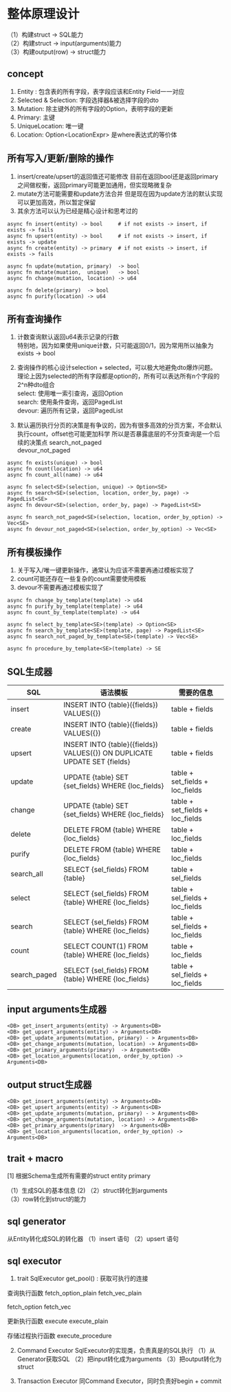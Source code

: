 # 整体原理设计
（1）构建struct -> SQL能力  
（2）构建struct -> input(arguments)能力  
（3）构建output(row) -> struct能力

## concept
1. Entity : 包含表的所有字段，表字段应该和Entity Field一一对应
2. Selected & Selection: 字段选择器&被选择字段的dto
3. Mutation: 除主键外的所有字段的Option，表明字段的更新
4. Primary: 主键
5. UniqueLocation: 唯一键
6. Location: Option<LocationExpr<Type>> 是where表达式的等价体


## 所有写入/更新/删除的操作
1. insert/create/upsert的返回值还可能修改
目前在返回bool还是返回primary之间做权衡，返回primary可能更加通用，但实现略微复杂
2. mutate方法可能需要和update方法合并
但是现在因为update方法的默认实现可以更加高效，所以暂定保留
3. 其余方法可以认为已经是精心设计和思考过的
```
async fn insert(entity) -> bool     # if not exists -> insert, if exists -> fails   
async fn upsert(entity) -> bool     # if not exists -> insert, if exists -> update  
async fn create(entity) -> primary  # if not exists -> insert, if exists -> fails  

async fn update(mutation, primary)  -> bool 
async fn mutate(muation,  unique)   -> bool
async fn change(mutation, location) -> u64
    
async fn delete(primary)  -> bool
async fn purify(location) -> u64
```

## 所有查询操作
1. 计数查询默认返回u64表示记录的行数  
特别地，因为如果使用unique计数，只可能返回0/1，因为常用所以抽象为  
exists -> bool

2. 查询操作的核心设计selection + selected，可以极大地避免dto爆炸问题。
理论上因为selected的所有字段都是option的，所有可以表达所有n个字段的2^n种dto组合  
select: 使用唯一索引查询，返回Option<SE>  
search: 使用条件查询，返回PagedList<SE>      
devour: 遍历所有记录，返回PagedList<SE>

3. 默认遍历执行分页的决策是有争议的，因为有很多高效的分页方案，不会默认执行count，offset也可能更加科学
所以是否暴露底层的不分页查询是一个后续的决策点
search_not_paged  
devour_not_paged
```
async fn exists(unique) -> bool
async fn count(location) -> u64
async fn count_all(name) -> u64

async fn select<SE>(selection, unique) -> Option<SE>
async fn search<SE>(selection, location, order_by, page) -> PagedList<SE>
async fn devour<SE>(selection, order_by, page) -> PagedList<SE>

async fn search_not_paged<SE>(selection, location, order_by_option) -> Vec<SE>
async fn devour_not_paged<SE>(selection, order_by_option) -> Vec<SE>
```

## 所有模板操作
1. 关于写入/唯一键更新操作，通常认为应该不需要再通过模板实现了
2. count可能还存在一些复杂的count需要使用模板
3. devour不需要再通过模板实现了
```
async fn change_by_template(template) -> u64
async fn purify_by_template(template) -> u64
async fn count_by_template(template) -> u64

async fn select_by_template<SE>(template) -> Option<SE>
async fn search_by_template<SE>(template, page) -> PagedList<SE>
async fn search_not_paged_by_template<SE>(template) -> Vec<SE>

async fn procedure_by_template<SE>(template) -> SE
```

## SQL生成器
| SQL          | 语法模板                                                                      | 需要的信息                           |
|--------------|---------------------------------------------------------------------------|---------------------------------|
| insert       | INSERT INTO {table}({fields}) VALUES({})                                  | table + fields                  |
| create       | INSERT INTO {table}({fields}) VALUES({})                                  | table + fields                  |
| upsert       | INSERT INTO {table}({fields}) VALUES({}) ON DUPLICATE UPDATE SET {fields} | table + fields                  |
| update       | UPDATE {table} SET {set_fields} WHERE {loc_fields}                        | table + set_fields + loc_fields |
| change       | UPDATE {table} SET {set_fields} WHERE {loc_fields}                        | table + set_fields + loc_fields |
| delete       | DELETE FROM {table} WHERE {loc_fields}                                    | table + loc_fields              |
| purify       | DELETE FROM {table} WHERE {loc_fields}                                    | table + loc_fields              |
| search_all   | SELECT {sel_fields} FROM {table}                                          | table + sel_fields              |
| select       | SELECT {sel_fields} FROM {table} WHERE {loc_fields}                       | table + sel_fields + loc_fields |
| search       | SELECT {sel_fields} FROM {table} WHERE {loc_fields}                       | table + sel_fields + loc_fields |
| count        | SELECT COUNT(1) FROM {table} WHERE {loc_fields}                           | table + loc_fields              |
| search_paged | SELECT {sel_fields} FROM {table} WHERE {loc_fields}                       | table + sel_fields + loc_fields |


## input arguments生成器
```
<DB> get_insert_arguments(entity) -> Arguments<DB> 
<DB> get_upsert_arguments(entity) -> Arguments<DB>
<DB> get_update_arguments(mutation, primary) - > Arguments<DB> 
<DB> get_change_arguments(mutation, location) -> Arguments<DB> 
<DB> get_primary_arguments(primary)  -> Arguments<DB> 
<DB> get_location_arguments(location, order_by_option) -> Arguments<DB> 
```

## output struct生成器
```
<DB> get_insert_arguments(entity) -> Arguments<DB> 
<DB> get_upsert_arguments(entity) -> Arguments<DB>
<DB> get_update_arguments(mutation, primary) - > Arguments<DB> 
<DB> get_change_arguments(mutation, location) -> Arguments<DB> 
<DB> get_primary_arguments(primary)  -> Arguments<DB> 
<DB> get_location_arguments(location, order_by_option) -> Arguments<DB> 
```

   


    



    



    


## trait + macro
[1] 根据Schema生成所有需要的struct
entity
primary

（1）生成SQL的基本信息
 (2)
（2）struct转化到arguments  
（3）row转化到struct的能力  


## sql generator
从Entity转化成SQL的转化器
（1）insert 语句
（2）upsert 语句





## sql executor
1. trait SqlExecutor
get_pool() : 获取可执行的连接

查询执行函数
fetch_option_plain
fetch_vec_plain

fetch_option
fetch_vec

更新执行函数
execute
execute_plain

存储过程执行函数
execute_procedure

2. Command Executor
SqlExecutor的实现类，负责真是的SQL执行
（1）从Generator获取SQL
（2）把input转化成为arguments
（3）把output转化为struct

3. Transaction Executor
同Command Executor，同时负责好begin + commit





